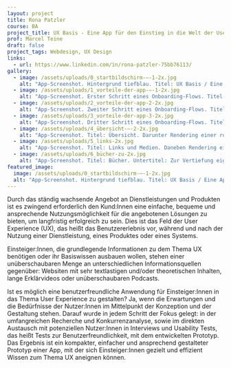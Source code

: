 ```yaml
---
layout: project
title: Rona Patzler
course: BA
project_title: UX Basis - Eine App für den Einstieg in die Welt der User Experience
prof: Marcel Teine
draft: false
project_tags: Webdesign, UX Design
links:
  - url: https://www.linkedin.com/in/rona-patzler-75bb76113/
gallery:
  - image: /assets/uploads/0_startbildschirm-–-1-2x.jpg
    alt: "App-Screenshot. Hintergrund tiefblau. Titel: UX Basis / Eine App für den Einstieg in die Welt der User Experience. Darunter Rendering eines pinken Megafons."
  - image: /assets/uploads/1_vorteile-der-app-–-1-2x.jpg
    alt: "App-Screenshot. Erster Schritt eines Onboarding-Flows. Titel: Vorteile der App. Darunter Rendering einer Zielscheibe und einem fliegenden Pfeil. Kleiner Text: Begriffe und Zusammenhänge werden einfach und kompakt dargestellt"
  - image: /assets/uploads/2_vorteile-der-app-2-2x.jpg
    alt: "App-Screenshot. Zweiter Schritt eines Onboarding-Flows. Titel: Vorteile der App. Darunter Rendering einer Zielscheibe und einem fliegenden Pfeil. Kleiner Text: Die kurzen texte enthalten zahlreiche Grafiken, Videos und Beispiele"
  - image: /assets/uploads/3_vorteile-der-app-3-2x.jpg
    alt: "App-Screenshot. Dritter Schritt eines Onboarding-Flows. Titel: Vorteile der App. Darunter Rendering einer Zielscheibe mit Pfeil in der Mitte. Kleiner Text: Die App empfiehlt Tools sowie Methoden und bietet weiterführende Links und Medien"
  - image: /assets/uploads/4_übersicht-–-2-2x.jpg
    alt: "App-Screenshot. Titel: Übersicht. Darunter Rendering einer rosa Aktentasche. Darunter fünf Menüpunkte: User Experience Einführung / Gestaltungsprozess / Trends / Links und Medien / Glossar. Darunter Menüleiste mit 6 Symbolen."
  - image: /assets/uploads/5_links-2x.jpg
    alt: "App-Screenshot. Titel: Links und Medien. Daneben Rendering einer Rosa Weltkugel. Darunter 6 Menüpunkte: Bücher / Organisationen / tools / Tutorials / UX Experten / Website-Empfehlungen. Darunter Menüleiste mit 6 Symbolen."
  - image: /assets/uploads/6_bücher-zu-2x.jpg
    alt: "App-Screenshot. Titel: Bücher. Untertitel: Zur Vertiefung eignen sich insbesondere folgende deutschsprachige Bücher. Darunter drei Karten, jeweils mit Buchcover, Titel, Autor, Verlag, und Bewertung. Darunter Menüleiste mit 6 Symbolen."
featured_image:
  image: /assets/uploads/0_startbildschirm-–-1-2x.jpg
  alt: "App-Screenshot. Hintergrund tiefblau. Titel: UX Basis / Eine App für den Einstieg in die Welt der User Experience. Darunter Rendering eines pinken Megafons."
---
```

Durch das ständig wachsende Angebot an Dienstleistungen und Produkten ist es zwingend erforderlich den Kund:Innen eine einfache, bequeme und ansprechende Nutzungsmöglichkeit für die angebotenen Lösungen zu bieten, um langfristig erfolgreich zu sein. Dies ist das Feld der User Experience (UX), das heißt das Benutzererlebnis vor, während und nach der Nutzung einer Dienstleistung, eines Produktes oder eines Systems.

Einsteiger:Innen, die grundlegende Informationen zu dem Thema UX benötigen oder ihr Basiswissen ausbauen wollen, stehen einer unüberschaubaren Menge an unterschiedlichen Informationsquellen gegenüber: Websiten mit sehr textlastigen und/oder theoretischen Inhalten, lange Erklärvideos oder unüberschaubaren Podcasts.

Ist es möglich eine benutzerfreundliche Anwendung für Einsteiger:Innen in das Thema User Experience zu gestalten? Ja, wenn die Erwartungen und die Bedürfnisse der Nutzer:Innen im Mittelpunkt der Konzeption und der Gestaltung stehen. Darauf wurde in jedem Schritt der Fokus gelegt: in der umfangreichen Recherche und Konkurrenzanalyse, sowie im direkten Austausch mit potenziellen Nutzer:Innen in Interviews und Usability Tests, das heißt Tests zur Benutzerfreundlichkeit, mit dem entwickelten Prototyp. Das Ergebnis ist ein kompakter, einfacher und ansprechend gestalteter Prototyp einer App, mit der sich Einsteiger:Innen gezielt und effizient Wissen zum Thema UX aneignen können.